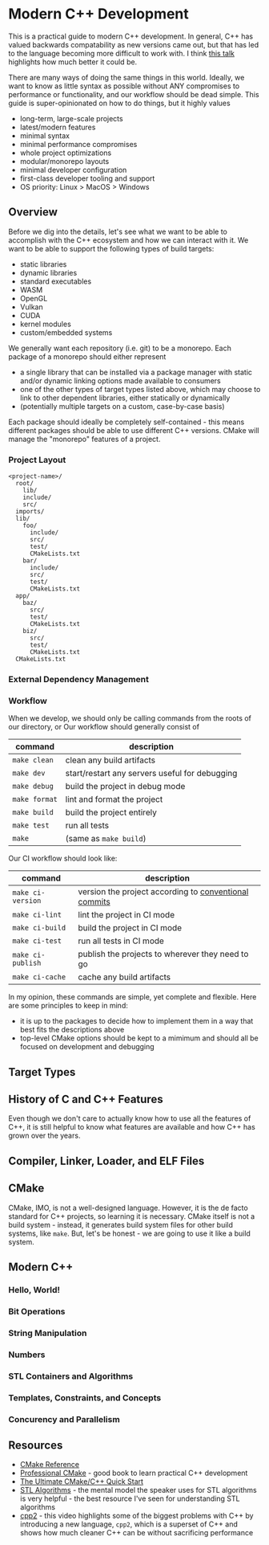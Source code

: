 # Modern C++ Development

This is a practical guide to modern C++ development. In general, C++ has valued backwards compatability as new versions came out, but that has led to the language becoming more difficult to work with. I think [this talk](https://www.youtube.com/watch?v=ELeZAKCN4tY) highlights how much better it could be.

There are many ways of doing the same things in this world. Ideally, we want to know as little syntax as possible without ANY compromises to performance or functionality, and our workflow should be dead simple. This guide is super-opinionated on how to do things, but it highly values

- long-term, large-scale projects
- latest/modern features
- minimal syntax
- minimal performance compromises
- whole project optimizations
- modular/monorepo layouts
- minimal developer configuration
- first-class developer tooling and support
- OS priority: Linux > MacOS > Windows

## Overview

Before we dig into the details, let's see what we want to be able to accomplish with the C++ ecosystem and how we can interact with it. We want to be able to support the following types of build targets:

- static libraries
- dynamic libraries
- standard executables
- WASM
- OpenGL
- Vulkan
- CUDA
- kernel modules
- custom/embedded systems

We generally want each repository (i.e. git) to be a monorepo. Each package of a monorepo should either represent

- a single library that can be installed via a package manager with static and/or dynamic linking options made available to consumers
- one of the other types of target types listed above, which may choose to link to other dependent libraries, either statically or dynamically
- (potentially multiple targets on a custom, case-by-case basis)

Each package should ideally be completely self-contained - this means different packages should be able to use different C++ versions. CMake will manage the "monorepo" features of a project.

### Project Layout

```
<project-name>/
  root/
    lib/
    include/
    src/
  imports/
  lib/
    foo/
      include/
      src/
      test/
      CMakeLists.txt
    bar/
      include/
      src/
      test/
      CMakeLists.txt
  app/
    baz/
      src/
      test/
      CMakeLists.txt
    biz/
      src/
      test/
      CMakeLists.txt
  CMakeLists.txt
```

### External Dependency Management

### Workflow

When we develop, we should only be calling commands from the roots of our directory, or Our workflow should generally consist of

| command       | description                                    |
| ------------- | ---------------------------------------------- |
| `make clean`  | clean any build artifacts                      |
| `make dev`    | start/restart any servers useful for debugging |
| `make debug`  | build the project in debug mode                |
| `make format` | lint and format the project                    |
| `make build`  | build the project entirely                     |
| `make test`   | run all tests                                  |
| `make`        | (same as `make build`)                         |

Our CI workflow should look like:

| command           | description                                                                                  |
| ----------------- | -------------------------------------------------------------------------------------------- |
| `make ci-version` | version the project according to [conventional commits](https://www.conventionalcommits.org) |
| `make ci-lint`    | lint the project in CI mode                                                                  |
| `make ci-build`   | build the project in CI mode                                                                 |
| `make ci-test`    | run all tests in CI mode                                                                     |
| `make ci-publish` | publish the projects to wherever they need to go                                             |
| `make ci-cache`   | cache any build artifacts                                                                    |

In my opinion, these commands are simple, yet complete and flexible. Here are some principles to keep in mind:

- it is up to the packages to decide how to implement them in a way that best fits the descriptions above
- top-level CMake options should be kept to a mimimum and should all be focused on development and debugging

## Target Types

## History of C and C++ Features

Even though we don't care to actually know how to use all the features of C++, it is still helpful to know what features are available and how C++ has grown over the years.

## Compiler, Linker, Loader, and ELF Files

## CMake

CMake, IMO, is not a well-designed language. However, it is the de facto standard for C++ projects, so learning it is necessary. CMake itself is not a build system - instead, it generates build system files for other build systems, like `make`. But, let's be honest - we are going to use it like a build system.

## Modern C++

### Hello, World!

### Bit Operations

### String Manipulation

### Numbers

### STL Containers and Algorithms

### Templates, Constraints, and Concepts

### Concurency and Parallelism

## Resources

- [CMake Reference](https://cmake.org/cmake/help/latest/manual/cmake-commands.7.html)
- [Professional CMake](https://crascit.com/professional-cmake/) - good book to learn practical C++ development
- [The Ultimate CMake/C++ Quick Start](https://www.youtube.com/watch?v=YbgH7yat-Jo)
- [STL Algorithms](https://www.youtube.com/watch?v=2olsGf6JIkU) - the mental model the speaker uses for STL algorithms is very helpful - the best resource I've seen for understanding STL algorithms
- [cpp2](https://www.youtube.com/watch?v=ELeZAKCN4tY) - this video highlights some of the biggest problems with C++ by introducing a new language, `cpp2`, which is a superset of C++ and shows how much cleaner C++ can be without sacrificing performance
